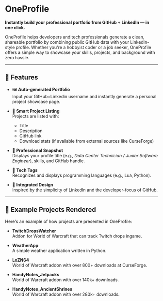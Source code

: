 # OneProfile

**Instantly build your professional portfolio from GitHub + LinkedIn — in one click.**

OneProfile helps developers and tech professionals generate a clean, shareable portfolio by combining public GitHub data with your LinkedIn-style profile. Whether you're a hobbyist coder or a job seeker, OneProfile offers a simple way to showcase your skills, projects, and background with zero hassle.

---

## 🔧 Features

- 🖼️ **Auto-generated Portfolio**  
  Input your GitHub+Linkedin username and instantly generate a personal project showcase page.

- 🧠 **Smart Project Listing**  
  Projects are listed with:
  - Title
  - Description
  - GitHub link
  - Download stats (if available from external sources like CurseForge)

- 💼 **Professional Snapshot**  
  Displays your profile title (e.g., _Data Center Technician / Junior Software Engineer_), skills, and GitHub handle.

- 🧩 **Tech Tags**  
  Recognizes and displays programming languages (e.g., Lua, Python).

- 🔗 **Integrated Design**  
  Inspired by the simplicity of LinkedIn and the developer-focus of GitHub.

---

## 🚀 Example Projects Rendered

Here's an example of how projects are presented in OneProfile:

- **TwitchDropsWatcher**  
  Addon for World of Warcraft that can track Twitch drops ingame.

- **WeatherApp**  
  A simple weather application written in Python.

- **LoZN64**  
  World of Warcraft addon with over 800+ downloads at CurseForge.

- **HandyNotes_Jetpacks**  
  World of Warcraft addon with over 140k+ downloads.

- **HandyNotes_AncientShrines**  
  World of Warcraft addon with over 280k+ downloads.
